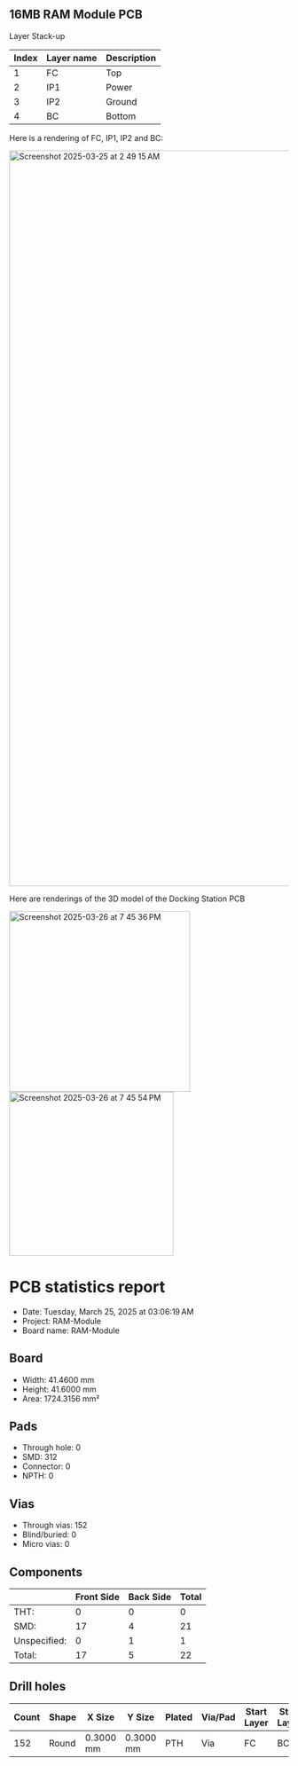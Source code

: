 ## 16MB RAM Module PCB

Layer Stack-up

| Index | Layer name | Description  |
| ----- | ---------- | ------------ |
| 1     | FC         | Top          |
| 2     | IP1        | Power        |
| 3     | IP2        | Ground       |
| 4     | BC         | Bottom       |

Here is a rendering of FC, IP1, IP2 and BC:

<img width="1327" alt="Screenshot 2025-03-25 at 2 49 15 AM" src="https://github.com/user-attachments/assets/5bf631d0-53a0-41b2-9828-6ef741e88515" />

Here are renderings of the 3D model of the Docking Station PCB

<img width="326" alt="Screenshot 2025-03-26 at 7 45 36 PM" src="https://github.com/user-attachments/assets/efaedb90-73ea-4eac-bbd2-028632cf3109" />


<img width="296" alt="Screenshot 2025-03-26 at 7 45 54 PM" src="https://github.com/user-attachments/assets/253eef10-01b8-4cc8-b747-42a8c96a1ad1" />

PCB statistics report
=====================
- Date: Tuesday, March 25, 2025 at 03:06:19 AM
- Project: RAM-Module
- Board name: RAM-Module

Board
-----
- Width: 41.4600 mm
- Height: 41.6000 mm
- Area: 1724.3156 mm²

Pads
----
- Through hole: 0
- SMD: 312
- Connector: 0
- NPTH: 0

Vias
----
- Through vias: 152
- Blind/buried: 0
- Micro vias: 0

Components
----------

|              | Front Side | Back Side | Total |
|--------------|------------|-----------|-------|
|THT:          |          0 |         0 |     0 |
|SMD:          |         17 |         4 |    21 |
|Unspecified:  |          0 |         1 |     1 |
|Total:        |         17 |         5 |    22 |

Drill holes
-----------

| Count | Shape |    X Size |    Y Size | Plated | Via/Pad | Start Layer | Stop Layer |
|-------|-------|-----------|-----------|--------|---------|-------------|------------|
|   152 | Round | 0.3000 mm | 0.3000 mm |    PTH |     Via |          FC |         BC |
